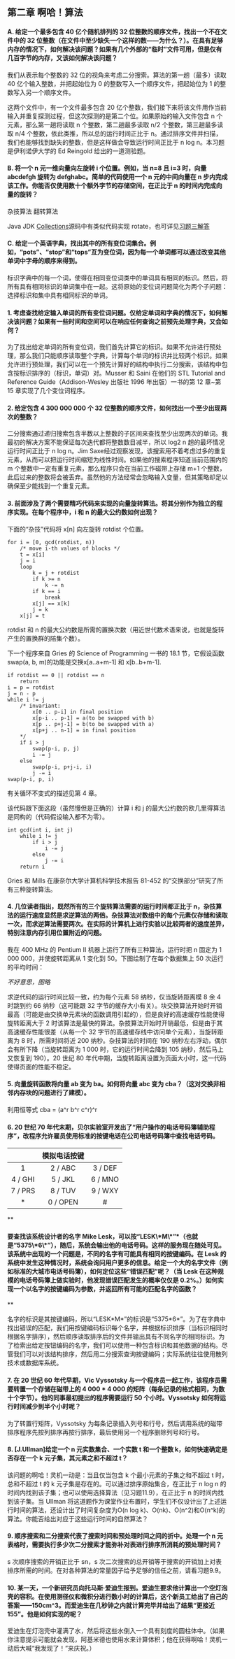## 第二章 啊哈！算法

**<h4 id = "A">A. 给定一个最多包含 40 亿个随机排列的 32 位整数的顺序文件，找出一个不在文件中的 32 位整数（在文件中至少缺失一个这样的数——为什么？）。在具有足够内存的情况下，如何解决该问题？如果有几个外部的“临时”文件可用，但是仅有几百字节的内存，又该如何解决该问题？</h4>**

我们从表示每个整数的 32 位的视角来考虑二分搜索。算法的第一趟（最多）读取 40 亿个输入整数，并把起始位为 0 的整数写入一个顺序文件，把起始位为 1 的整数写入另一个顺序文件。

这两个文件中，有一个文件最多包含 20 亿个整数，我们接下来将该文件用作当前输入并重复探测过程，但这次探测的是第二个位。如果原始的输入文件包含 n 个元素，那么第一趟将读取 n 个整数，第二趟最多读取 n/2 个整数，第三趟最多读取 n/4 个整数，依此类推，所以总的运行时间正比于 n。通过排序文件并扫描，我们也能够找到缺失的整数，但是这样做会导致运行时间正比于 n log n。本习题是伊利诺伊大学的 Ed Reingold 给出的一道测验题。

**<h4 id = "B">B. 将一个 n 元一维向量向左旋转 i 个位置。例如，当 n=8 且 i=3 时，向量abcdefgh 旋转为 defghabc。简单的代码使用一个 n 元的中间向量在 n 步内完成该工作。你能否仅使用数十个额外字节的存储空间，在正比于 n 的时间内完成向量的旋转？</h4>**

杂技算法 翻转算法

Java JDK [Collections](https://github.com/Folgerjun/jdk1.8.0_162_src/blob/master/java/util/Collections.java)源码中有类似代码实现 rotate，也可详见[习题三解答](#3)

**<h4 id = "C">C. 给定一个英语字典，找出其中的所有变位词集合。例如，“pots”、“stop”和“tops”互为变位词，因为每一个单词都可以通过改变其他单词中字母的顺序来得到。</h4>**

标识字典中的每一个词，使得在相同变位词类中的单词具有相同的标识。然后，将所有具有相同标识的单词集中在一起。这将原始的变位词问题简化为两个子问题：选择标识和集中具有相同标识的单词。

**<h4 id = "1">1. 考虑查找给定输入单词的所有变位词问题。仅给定单词和字典的情况下，如何解决该问题？如果有一些时间和空间可以在响应任何查询之前预先处理字典，又会如何？</h4>** 

为了找出给定单词的所有变位词，我们首先计算它的标识。如果不允许进行预处理，那么我们只能顺序读取整个字典，计算每个单词的标识并比较两个标识。如果允许进行预处理，我们可以在一个预先计算好的结构中执行二分搜索，该结构中包含按标识排序的（标识，单词）对。Musser 和 Saini 在他们的 STL Tutorial and Reference Guide（Addison-Wesley 出版社 1996 年出版）一书的第 12 章~第 15 章实现了几个变位词程序。

**<h4 id = "2">2. 给定包含 4 300 000 000 个 32 位整数的顺序文件，如何找出一个至少出现两次的整数？</h4>** 

二分搜索通过递归搜索包含半数以上整数的子区间来查找至少出现两次的单词。我最初的解决方案不能保证每次迭代都将整数数目减半，所以 log2 n 趟的最坏情况运行时间正比于 n log n。Jim Saxe经过观察发现，该搜索用不着考虑过多的重复元素，从而可以把运行时间缩短为线性时间。如果他的搜索程序知道当前范围内的 m 个整数中一定有重复元素，那么程序只会在当前工作磁带上存储 m+1 个整数，此后过来的整数将会被丢弃。虽然他的方法经常会忽略输入变量，但其策略却足以确保至少能找到一个重复元素。

**<h4 id = "3">3. 前面涉及了两个需要精巧代码来实现的向量旋转算法。将其分别作为独立的程序实现。在每个程序中，i 和 n 的最大公约数如何出现？</h4>** 

下面的“杂技”代码将 x[n] 向左旋转 rotdist 个位置。
```
for i = [0, gcd(rotdist, n))
    /* move i-th values of blocks */
    t = x[i]
    j = i
    loop
        k = j + rotdist
        if k >= n
            k -= n
        if k == i
            break
        x[j] == x[k]
        j = k
    x[j] = t
```
rotdist 和 n 的最大公约数是所需的置换次数（用近世代数术语来说，也就是旋转产生的置换群的陪集个数）。

下一个程序来自 Gries 的 Science of Programming 一书的 18.1 节，它假设函数 swap(a, b, m)的功能是交换x[a..a+m-1] 和 x[b..b+m-1].
```
if rotdist == 0 || rotdist == n
    return
i = p = rotdist
j = n - p
while i != j
    /* invariant:
        x[0 .. p-i] in final position
        x[p-i .. p-1] = a(to be swapped with b)
        x[p .. p+j-1] = b(to be swapped with a)
        x[p+j .. n-1] = in final position
    */
    if i > j
        swap(p-i, p, j)
        i -= j
    else
        swap(p-i, p+j-i, i)
        j -= i
swap(p-i, p, i)
```
有关循环不变式的描述见第 4 章。

该代码跟下面这段（虽然慢但是正确的）计算 i 和 j 的最大公约数的欧几里得算法是同构的（代码假设输入都不为零）。
```
int gcd(int i, int j)
    while i != j
        if i > j
            i -= j
        else
            j -= i
    return i
```
Gries 和 Mills 在康奈尔大学计算机科学技术报告 81-452 的“交换部分”研究了所有三种旋转算法。

**<h4 id = "4">4. 几位读者指出，既然所有的三个旋转算法需要的运行时间都正比于 n，杂技算法的运行速度显然是求逆算法的两倍。杂技算法对数组中的每个元素仅存储和读取一次，而求逆算法需要两次。在实际的计算机上进行实验以比较两者的速度差异，特别注意内存引用位置附近的问题。</h4>** 

我在 400 MHz 的 Pentium II 机器上运行了所有三种算法，运行时把 n 固定为 1 000 000，并使旋转距离从 1 变化到 50。下图绘制了在每个数据集上 50 次运行的平均时间：

*不好意思，图略*

求逆代码的运行时间比较一致，约为每个元素 58 纳秒，仅当旋转距离模 8 余 4 时跳到约 66 纳秒（这可能跟 32 字节的缓存大小有关）。块交换算法开始时开销最高（可能是由交换单元素块的函数调用引起的），但是良好的高速缓存性能使得旋转距离大于 2 时该算法是最快的算法。杂技算法开始时开销最低，但是由于其高速缓存性能很差（从每一个 32 字节的高速缓存线中访问单个元素），当旋转距离为 8 时，所需时间将近 200 纳秒。杂技算法的时间在 190 纳秒左右浮动，偶尔会有所下降（当旋转距离为 1 000 时，它的运行时间会降到 105 纳秒，然后马上又恢复到 190）。20 世纪 80 年代中期，当旋转距离设置为页面大小时，这一代码使得页面的性能不稳定。

**<h4 id = "5">5. 向量旋转函数将向量 ab 变为 ba。如何将向量 abc 变为 cba？（这对交换非相邻内存块的问题进行了建模）。</h4>** 

利用恒等式 cba = (a^r b^r c^r)^r

**<h4 id = "6">6. 20 世纪 70 年代末期，贝尔实验室开发出了“用户操作的电话号码簿辅助程序”，改程序允许雇员使用标准的按键电话在公司电话号码簿中查找电话号码。</h4>**

<center>

||模拟电话按键||
|:-:|:-:|:-:|
|1|2 / ABC|3 / DEF|
|4 / GHI|5 / JKL|6 / MNO|
|7 / PRS|8 / TUV|9 / WXY|
|*|0 / OPEN|#|

</center>
**<h4>要查找该系统设计者的名字 Mike Lesk，可以按“LESK\*M\*”*（也就是“5375\*6\*”），随后，系统会输出他的电话号码。这样的服务现在随处可见。该系统中出现的一个问题是，不同的名字有可能具有相同的按键编码。在 Lesk 的系统中发生这种情况时，系统会询问用户更多的信息。给定一个大的名字文件（例如标准的大城市电话号码簿），如何定位这些“错误匹配”呢？（当 Lesk 在这种规模的电话号码簿上做实验时，他发现错误匹配发生的概率仅仅是 0.2%。）如何实现一个以名字的按键编码为参数，并返回所有可能的匹配名字的函数？</h4>**

名字的标识是其按键编码，所以“LESK\*M\*”的标识是“5375\*6\*”。为了在字典中找出错误的匹配，我们用按键编码标识每个名字，并根据标识排序（当标识相同时根据名字排序），然后顺序读取排序后的文件并输出具有不同名字的相同标识。为了检索出给定按钮编码的名字，我们可以使用一种包含标识和其他数据的结构。尽管我们可以对该结构排序，然后用二分搜索查询按键编码；实际系统往往使用散列技术或数据库系统。

**<h4 id = "7">7. 在 20 世纪 60 年代早期，Vic Vyssotsky 与一个程序员一起工作，该程序员需要转置一个存储在磁带上的 4 000 * 4 000 的矩阵（每条记录的格式相同，为数十个字节）。他的同事最初提出的程序需要运行 50 个小时。Vyssotsky 如何将运行时间减少到半个小时呢？</h4>** 

为了转置行矩阵，Vyssotsky 为每条记录插入列号和行号，然后调用系统的磁带排序程序先按列排序再按行排序，最后使用另一个程序删除列号和行号。

**<h4 id = "8">8. [J.Ullman]给定一个 n 元实数集合、一个实数 t 和一个整数 k，如何快速确定是否存在一个 k 元子集，其元素之和不超过 t？</h4>** 

该问题的啊哈！灵机一动是：当且仅当包含 k 个最小元素的子集之和不超过 t 时，总和不超过 t 的 k 元子集是存在的。可以通过排序原始集合，在正比于 n log n 的时间内找到该子集；也可以使用选择算法（见习题11.9），在正比于 n 的时间内找到该子集。当 Ullman 将这道题作为课堂作业布置时，学生们不仅设计出了上述运行时间的算法，还设计出了时间复杂度为O(n log k)、O(nk)、O(n^2)和O(n^k)的算法。你能否给出对应于这些运行时间的自然算法？

**<h4 id = "9">9. 顺序搜索和二分搜索代表了搜索时间和预处理时间之间的折中。处理一个 n 元表格时，需要执行多少次二分搜索才能弥补对表进行排序所消耗的预处理时间？</h4>** 

s 次顺序搜索的开销正比于 sn，s 次二次搜索的总开销等于搜索的开销加上对表排序所需的时间。在对各种算法的常量因子给予足够的信任之前，请看习题9.9。

**<h4 id = "10">10. 某一天，一个新研究员向托马斯·爱迪生报到。爱迪生要求他计算出一个空灯泡壳的容积。在使用测径仪和微积分进行数小时的计算后，这个新员工给出了自己的答案——150cm^3。而爱迪生在几秒钟之内就计算完毕并给出了结果“更接近155”。他是如何实现的呢？</h4>** 

爱迪生在灯泡壳中灌满了水，然后将这些水倒入一个具有刻度的圆柱体中。（如果你注意提示可能就会发现，阿基米德也使用水来计算体积；他在获得啊哈！灵机一动后大喊“我发现了！”来庆祝。）